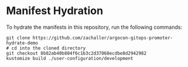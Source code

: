 # Manifest Hydration

To hydrate the manifests in this repository, run the following commands:

```shell
git clone https://github.com/zachaller/argocon-gitops-promoter-hydrate-demo
# cd into the cloned directory
git checkout 8b82ab40b804f6c1b3c2d37868ecdbe8d2942982
kustomize build ./user-configuration/development
```
